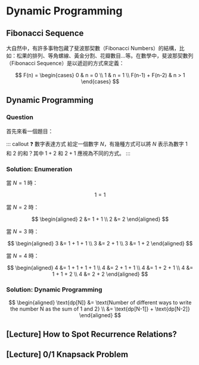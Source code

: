 # Dynamic Programming

## Fibonacci Sequence

大自然中，有許多事物包藏了斐波那契數（Fibonacci Numbers）的結構，比如：松果的排列、等角螺線、黃金分割、花瓣數目…等。在數學中，斐波那契數列（Fibonacci Sequence）是以遞迴的方式來定義：

$$
F(n) =
\begin{cases}
    0                & n = 0 \\
    1                & n = 1 \\
    F(n-1) + F(n-2)  & n > 1
\end{cases}
$$

## Dynamic Programming

### Question

首先來看一個題目：

::: callout ❓ 數字表達方式
給定一個數字 $N$，有幾種方式可以將 $N$ 表示為數字 $1$ 和 $2$ 的和？其中 $1 + 2$ 和 $2 + 1$ 應視為不同的方式。
:::

### Solution: Enumeration

當 $N = 1$ 時：

$$
1 = 1
$$

當 $N = 2$ 時：

$$
\begin{aligned}
  2 &= 1 + 1 \\
  2 &= 2
\end{aligned}
$$

當 $N = 3$ 時：

$$
\begin{aligned}
  3 &= 1 + 1 + 1 \\
  3 &= 2 + 1 \\
  3 &= 1 + 2
\end{aligned}
$$

當 $N = 4$ 時：

$$
\begin{aligned}
  4 &= 1 + 1 + 1 + 1 \\
  4 &= 2 + 1 + 1 \\
  4 &= 1 + 2 + 1 \\
  4 &= 1 + 1 + 2 \\
  4 &= 2 + 2
\end{aligned}
$$

### Solution: Dynamic Programming

$$
\begin{aligned}
  \text{dp[N]} &= \text{Number of different ways to write the number N as the sum of 1 and 2} \\
               &= \text{dp[N-1]} + \text{dp[N-2]}
\end{aligned}
$$


## [Lecture] How to Spot Recurrence Relations?

## [Lecture] 0/1 Knapsack Problem
